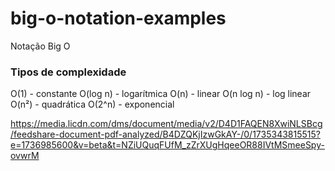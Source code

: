 # big-o-notation-examples
Notação Big O

### Tipos de complexidade
O(1) - constante
O(log n) - logarítmica
O(n) - linear
O(n log n) - log linear
O(n²) - quadrática
O(2^n) - exponencial

https://media.licdn.com/dms/document/media/v2/D4D1FAQEN8XwiNLSBcg/feedshare-document-pdf-analyzed/B4DZQKjIzwGkAY-/0/1735343815515?e=1736985600&v=beta&t=NZiUQuqFUfM_zZrXUgHqeeOR88IVtMSmeeSpy-ovwrM
